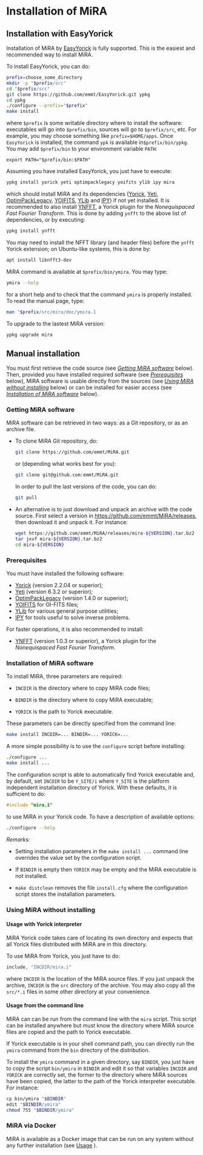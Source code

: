# Installation of MiRA

## Installation with EasyYorick

Installation of MiRA by [EasyYorick](https://github.com/emmt/EasyYorick) is
fully supported.  This is the easiest and recommended way to install MiRA.

To install EasyYorick, you can do:

```sh
prefix=choose_some_directory
mkdir -p "$prefix/src"
cd "$prefix/src"
git clone https://github.com/emmt/EasyYorick.git ypkg
cd ypkg
./configure --prefix="$prefix"
make install
```

where `$prefix` is some writable directory where to install the software:
executables will go into `$prefix/bin`, sources will go to `$prefix/src`, etc.
For example, you may choose something like `prefix=$HOME/apps`.  Once
`EasyYorick` is installed, the command `ypk` is available in`$prefix/bin/ypkg`.
You may add `$prefix/bin` to your environment variable `PATH`:

```
export PATH="$prefix/bin:$PATH"
```

Assuming you have installed EasyYorick, you just have to execute:

```sh
ypkg install yorick yeti optimpacklegacy yoifits ylib ipy mira
```

which should install MiRA and its dependencies
([Yorick](http://dhmunro.github.io/yorick-doc/),
[Yeti](https://github.com/emmt/Yeti),
[OptimPackLegacy](https://github.com/emmt/OptimPackLegacy),
[YOIFITS](https://github.com/emmt/YOIFITS),
[YLib](https://github.com/emmt/ylib) and
[IPY](https://github.com/emmt/IPY)) if not yet installed.  It is recommended
to also install [YNFFT](https://github.com/emmt/ynfft), a Yorick plugin for the
*Nonequispaced Fast Fourier Transform*.  This is done by adding `ynfft` to the
above list of dependencies, or by executing:

```sh
ypkg install ynfft
```

You may need to install the NFFT library (and header files) before the `ynfft`
Yorick extension; on Ubuntu-like systems, this is done by:

```sh
apt install libnfft3-dev
```

MiRA command is available at `$prefix/bin/ymira`.  You may type:

```sh
ymira --help
```

for a short help and to check that the command `ymira` is properly installed.
To read the manual page, type:

```sh
man "$prefix/src/mira/doc/ymira.1
```

To upgrade to the lastest MiRA version:

```sh
ypkg upgrade mira
```


## Manual installation

You must first retrieve the code source (see [*Getting MiRA
software*](#getting-mira-software) below).  Then, provided you have installed
required software (see [*Prerequisites*](#prerequisites) below), MiRA software
is usable directly from the sources (see [*Using MiRA without
installing*](#using-mira-without-installing) below) or can be installed for
easier access (see [*Installation of MiRA
software*](#installation-of-mira-software) below).


### Getting MiRA software

MiRA software can be retrieved in two ways: as a Git repository, or as an
archive file.


* To clone MiRA Git repository, do:

  ```sh
  git clone https://github.com/emmt/MiRA.git
  ```

  or (depending what works best for you):

  ```sh
  git clone git@github.com:emmt/MiRA.git
  ```

  In order to pull the last versions of the code, you can do:

  ```sh
  git pull
  ```

* An alternative is to just download and unpack an archive with the code
  source.  First select a version in https://github.com/emmt/MiRA/releases,
  then download it and unpack it.  For instance:

  ```sh
  wget https://github.com/emmt/MiRA/releases/mira-${VERSION}.tar.bz2
  tar jxvf mira-${VERSION}.tar.bz2
  cd mira-${VERSION}
  ```

### Prerequisites

You must have installed the following software:

- [Yorick](http://dhmunro.github.io/yorick-doc/) (version 2.2.04 or superior);
- [Yeti](https://github.com/emmt/Yeti) (version 6.3.2 or superior);
- [OptimPackLegacy](https://github.com/emmt/OptimPackLegacy) (version 1.4.0 or
   superior);
- [YOIFITS](https://github.com/emmt/YOIFITS) for OI-FITS files;
- [YLib](https://github.com/emmt/ylib) for various general purpose utilities;
- [IPY](https://github.com/emmt/IPY) for tools useful to solve inverse
  problems.

For faster operations, it is also recommended to install:

- [YNFFT](https://github.com/emmt/ynfft) (version 1.0.3 or superior), a Yorick
  plugin for the *Nonequispaced Fast Fourier Transform*.


### Installation of MiRA software

To install MiRA, three parameters are required:

* `INCDIR` is the directory where to copy MiRA code files;

* `BINDIR` is the directory where to copy MiRA executable;

* `YORICK` is the path to Yorick executable.

These parameters can be directly specified from the command line:

```sh
make install INCDIR=... BINDIR=... YORICK=...
```

A more simple possibility is to use the `configure` script before installing:

```sh
./configure ...
make install ...
```

The configuration script is able to automatically find Yorick executable and,
by default, set `INCDIR` to be `Y_SITE/i` where `Y_SITE` is the platform
independent installation directory of Yorick.  With these defaults, it is
sufficient to do:

```c
#include "mira.i"
```

to use MiRA in your Yorick code.  To have a description of available options:

```sh
./configure --help
```

*Remarks:*

* Setting installation parameters in the `make install ...` command line
  overrides the value set by the configuration script.

* If `BINDIR` is empty then `YORICK` may be empty and the MiRA executable is
  not installed.

* `make distclean` removes the file `install.cfg` where the configuration
  script stores the installation parameters.


### Using MiRA without installing

#### Usage with Yorick interpreter

MiRA Yorick code takes care of locating its own directory and expects that all
Yorick files distributed with MiRA are in this directory.

To use MiRA from Yorick, you just have to do:

```c
include, "INCDIR/mira.i"
```

where `INCDIR` is the location of the MiRA source files.  If you just unpack
the archive, `INCDIR` is the `src` directory of the archive.  You may also copy
all the `src/*.i` files in some other directory at your convenience.


#### Usage from the command line

MiRA can can be run from the command line with the `mira` script.  This script
can be installed anywhere but must know the directory where MiRA source files
are copied and the path to Yorick executable.

If Yorick executable is in your shell command path, you can directly run the
`ymira` command from the `bin` directory of the distribution.

To install the `ymira` command in a given directory, say `BINDIR`, you just
have to copy the script `bin/ymira` in `BINDIR` and edit it so that variables
`INCDIR` and `YORICK` are correctly set, the former to the directory where MiRA
sources have been copied, the latter to the path of the Yorick interpreter
executable.  For instance:

```sh
cp bin/ymira "$BINDIR"
edit "$BINDIR/ymira"
chmod 755 "$BINDIR/ymira"
```


###  MiRA  via Docker

MiRA is available as a Docker image that can be run on any system without any
further installation (see [Usage](https://github.com/emmt/MiRA/blob/master/doc/USAGE.md#using-mira-from-the-command-line-via-docker) ).
